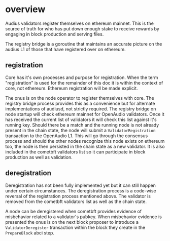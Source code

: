 
# overview
Audius validators register themselves on ethereum mainnet. This is the source of truth for who has put down enough stake to receive rewards by engaging in block production and serving files. 

The registry bridge is a goroutine that maintains an accurate picture on the audius L1 of those that have registered over on ethereum.

## registration
Core has it's own processes and purpose for registration. When the term "registration" is used for the remainder of this doc it is within the context of core, not ethereum. Ethereum registration will be made explicit.

The onus is on the node operator to register themselves with core. The registry bridge process provides this as a convenience but for alternate implementations of audiusd, not strictly required. The registry bridge on node startup will check ethereum mainnet for OpenAudio validators. Once it has received the current list of validators it will check this list against it's running key. Should there be a match and the running node is not already present in the chain state, the node will submit a `ValidatorRegistration` transaction to the OpenAudio L1. This will go through the consensus process and should the other nodes recognize this node exists on ethereum too, the node is then persisted in the chain state as a new validator. It is also included in the cometbft validators list so it can participate in block production as well as validation. 

## deregistration
Deregistration has not been fully implemented yet but it can still happen under certain circumstances. The deregistration process is a code-wise reversal of the registration process mentioned above. The validator is removed from the cometbft validators list as well as the chain state.

A node can be deregistered when cometbft provides evidence of misbehavior related to a validator's pubkey. When misbehavior evidence is presented the onus is on the next block proposer to introduce a `ValidatorDeregister` transaction within the block they create in the `PrepareBlock` abci step.


